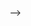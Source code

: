 <!--### Hi there 👋 -->

<!--
**kingazm/kingazm** is a ✨ _special_ ✨ repository because its `README.md` (this file) appears on your GitHub profile.

Here are some ideas to get you started: 

- 🔭 I’m currently working on becoming most productive version of myself
- 🌱 I’m currently learning web technologies and Swift
- 💬 Ask me about anything you want!
- 📫 How to reach me: kingazmuda@outlook.com
- 😄 Pronouns: she/her
- ⚡ Time for joke: What did the triangle say to the circle? “You’re pointless" //I kinda feel bad for the circle tho

### Languages and tools
<p align="left">
  <img src="https://img.icons8.com/color/48/000000/swift.png" alt="swift" width="40" height="40"/>
  <img src="https://raw.githubusercontent.com/devicons/devicon/master/icons/cplusplus/cplusplus-original.svg" alt="cplusplus" width="40" height="40"/>
  <img src="https://raw.githubusercontent.com/devicons/devicon/master/icons/html5/html5-original-wordmark.svg" alt="html5" width="40" height="40"/>
  <img src="https://raw.githubusercontent.com/devicons/devicon/master/icons/css3/css3-original-wordmark.svg" alt="css3" width="40" height="40"/> 
  <img src="https://raw.githubusercontent.com/devicons/devicon/master/icons/javascript/javascript-original.svg" alt="javascript" width="35" height="40"/>
  <img src="https://raw.githubusercontent.com/devicons/devicon/master/icons/python/python-original.svg" alt="python" width="40" height="40"/> 
  <img src="https://symbols.getvecta.com/stencil_82/10_godot-engine-icon.d755ddb32c.svg" alt="godot" width="40" height="40"/> 
  <!-- <img src="https://raw.githubusercontent.com/devicons/devicon/master/icons/react/react-original-wordmark.svg" alt="react" width="40" height="40"/>  -->
</p> -->

<!-- ### Connect with me
<a href="https://www.facebook.com/profile.php?id=100008961154076" target="blank"><img align="center" src="https://raw.githubusercontent.com/rahuldkjain/github-profile-readme-generator/master/src/images/icons/Social/facebook.svg"  height="30" width="40" /></a> -->
<!--
### Sending positive energy only, Kinga ✨ 
